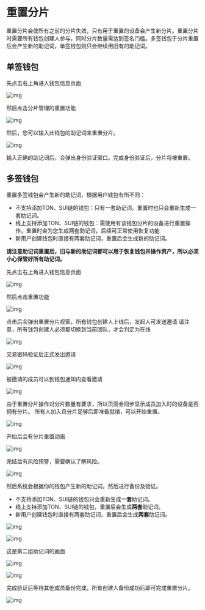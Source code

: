 # 重置分片



重置分片会使所有之前的分片失效，只有用于重置的设备会产生新分片。重置分片时需要所有钱包创建人参与，同时分片数量需达到签名门槛。多签钱包于分片重置后会产生新的助记词，单签钱包则只会继续用旧有的助记词。 

## 单签钱包

先点击右上角进入钱包信息页面

![img](https://support.Nexa.com/~gitbook/image?url=https%3A%2F%2F2287475285-files.gitbook.io%2F%7E%2Ffiles%2Fv0%2Fb%2Fgitbook-x-prod.appspot.com%2Fo%2Fspaces%252FSdMhazXkh30OBfLly0nW%252Fuploads%252FDOfkE9smACji0C63Wjdj%252Fimage.png%3Falt%3Dmedia%26token%3D1f633bef-083f-4514-8070-c1f41fc94b97&width=768&dpr=4&quality=100&sign=99db34e2&sv=2)

然后点击分片管理的重置功能

![img](https://support.Nexa.com/~gitbook/image?url=https%3A%2F%2F2287475285-files.gitbook.io%2F%7E%2Ffiles%2Fv0%2Fb%2Fgitbook-x-prod.appspot.com%2Fo%2Fspaces%252FSdMhazXkh30OBfLly0nW%252Fuploads%252FV2j0ptHal7mZyY4LusLe%252Fimage.png%3Falt%3Dmedia%26token%3D8481b065-7a13-48fa-a7fd-1f588b273e91&width=768&dpr=4&quality=100&sign=608fe523&sv=2)

然后，您可以输入此钱包的助记词来重置分片。

![img](https://support.Nexa.com/~gitbook/image?url=https%3A%2F%2F2287475285-files.gitbook.io%2F%7E%2Ffiles%2Fv0%2Fb%2Fgitbook-x-prod.appspot.com%2Fo%2Fspaces%252FSdMhazXkh30OBfLly0nW%252Fuploads%252FbJ47kv2h0OrIFo2xM7qV%252Fimage.png%3Falt%3Dmedia%26token%3D8636c03a-7a74-4cbf-bcfe-f1adfeeba987&width=768&dpr=4&quality=100&sign=46dfc15c&sv=2)

输入正确的助记词后，会弹出身份验证窗口。完成身份验证后，分片将被重置。

## 多签钱包

重置多签钱包会产生新的助记词，根据用户钱包有所不同：

- 不支持添加TON、SUI链的钱包：只有一套助记词，重置时也只会重新生成一套助记词。
- 线上支持添加TON、SUI链的钱包：需使用有该钱包分片的设备进行重置操作，重置时会为您生成两套助记词，后续可正常使用恢复功能
- 新用户创建钱包时直接有两套助记词，重置后会生成新的助记词。

 **请注意助记词重置后，旧与新的助记词都可以用于恢复钱包并操作资产，所以必须小心保管好所有助记词。**



先点击右上角进入钱包信息页面

![img](https://support.Nexa.com/~gitbook/image?url=https%3A%2F%2F2287475285-files.gitbook.io%2F%7E%2Ffiles%2Fv0%2Fb%2Fgitbook-x-prod.appspot.com%2Fo%2Fspaces%252FSdMhazXkh30OBfLly0nW%252Fuploads%252FDOfkE9smACji0C63Wjdj%252Fimage.png%3Falt%3Dmedia%26token%3D1f633bef-083f-4514-8070-c1f41fc94b97&width=768&dpr=4&quality=100&sign=99db34e2&sv=2)

然后点击重置功能

![img](https://support.Nexa.com/~gitbook/image?url=https%3A%2F%2F2287475285-files.gitbook.io%2F%7E%2Ffiles%2Fv0%2Fb%2Fgitbook-x-prod.appspot.com%2Fo%2Fspaces%252FSdMhazXkh30OBfLly0nW%252Fuploads%252FtkPmAN3LzpGaxtgOLdq8%252Fimage.png%3Falt%3Dmedia%26token%3D483d4d79-9b89-4192-8d9d-f6fa3c550744&width=768&dpr=4&quality=100&sign=2792ec5a&sv=2)

点击后会弹出重置分片视窗，所有钱包创建人上线后，发起人可发送邀请 请注意，所有钱包创建人必须都切换到当前团队，才会判定为在线

![img](https://support.Nexa.com/~gitbook/image?url=https%3A%2F%2F2287475285-files.gitbook.io%2F%7E%2Ffiles%2Fv0%2Fb%2Fgitbook-x-prod.appspot.com%2Fo%2Fspaces%252FSdMhazXkh30OBfLly0nW%252Fuploads%252FFB1YNz8a6llyXPCr0ZQQ%252Fimage.png%3Falt%3Dmedia%26token%3D55a2ef25-9e39-471f-8e61-add353c49fab&width=768&dpr=4&quality=100&sign=3103e7de&sv=2)

交易密码验证后正式发出邀请

![img](https://support.Nexa.com/~gitbook/image?url=https%3A%2F%2F2287475285-files.gitbook.io%2F%7E%2Ffiles%2Fv0%2Fb%2Fgitbook-x-prod.appspot.com%2Fo%2Fspaces%252FSdMhazXkh30OBfLly0nW%252Fuploads%252F8qysxi0WuWxwG7udKZ5k%252Fimage.png%3Falt%3Dmedia%26token%3Dd6950485-8f12-4ce1-b68c-f8695cc21790&width=768&dpr=4&quality=100&sign=a5cf7fe2&sv=2)

被邀请的成员可以到钱包通知内查看邀请

![img](https://support.Nexa.com/~gitbook/image?url=https%3A%2F%2F2287475285-files.gitbook.io%2F%7E%2Ffiles%2Fv0%2Fb%2Fgitbook-x-prod.appspot.com%2Fo%2Fspaces%252FSdMhazXkh30OBfLly0nW%252Fuploads%252F8TCYho4ypCY23ZmC97hm%252Fimage.png%3Falt%3Dmedia%26token%3D144c8922-13a9-4e6a-9647-43323026b15c&width=768&dpr=4&quality=100&sign=cffc9c1a&sv=2)

由于重置分片操作对分片数量有要求，所以页面会同步显示成员加入时的设备是否拥有分片。 所有人加入且分片足够后即准备就绪，可以开始重置。

![img](https://support.Nexa.com/~gitbook/image?url=https%3A%2F%2F2287475285-files.gitbook.io%2F%7E%2Ffiles%2Fv0%2Fb%2Fgitbook-x-prod.appspot.com%2Fo%2Fspaces%252FSdMhazXkh30OBfLly0nW%252Fuploads%252FwzzblDp3DZhWl21tF7yC%252Fimage.png%3Falt%3Dmedia%26token%3D42c0a11a-83fe-4a78-8bae-1c782001df71&width=768&dpr=4&quality=100&sign=e5639deb&sv=2)

开始后会有分片重置动画

![img](https://support.Nexa.com/~gitbook/image?url=https%3A%2F%2F2287475285-files.gitbook.io%2F%7E%2Ffiles%2Fv0%2Fb%2Fgitbook-x-prod.appspot.com%2Fo%2Fspaces%252FSdMhazXkh30OBfLly0nW%252Fuploads%252F4XD5opfGkl6roBc2aBNC%252Fimage.png%3Falt%3Dmedia%26token%3D35177a67-3d47-4dee-9072-80b56c324423&width=768&dpr=4&quality=100&sign=db6881f8&sv=2)

完结后有风险预警，需要确认了解风险。

![img](https://support.Nexa.com/~gitbook/image?url=https%3A%2F%2F2287475285-files.gitbook.io%2F%7E%2Ffiles%2Fv0%2Fb%2Fgitbook-x-prod.appspot.com%2Fo%2Fspaces%252FSdMhazXkh30OBfLly0nW%252Fuploads%252FWGkSgxfJffrrjTNqKNUz%252Fimage.png%3Falt%3Dmedia%26token%3Dbca2150a-feb1-4aa7-90ed-f024c203f905&width=768&dpr=4&quality=100&sign=c13064f5&sv=2)

然后系统会根据你的钱包产生新的助记词，然后进行备份及验证。

- 不支持添加TON、SUI链的钱包只会重新生成**一套**助记词。
- 线上支持添加TON、SUI链的钱包，重置后会生成**两套**助记词。
- 新用户创建钱包时直接有两套助记词，重置后会生成**两套**助记词。

![img](https://support.Nexa.com/~gitbook/image?url=https%3A%2F%2F2287475285-files.gitbook.io%2F%7E%2Ffiles%2Fv0%2Fb%2Fgitbook-x-prod.appspot.com%2Fo%2Fspaces%252FSdMhazXkh30OBfLly0nW%252Fuploads%252FP3xPl3BfuZVFbgjJWJZx%252Fimage.png%3Falt%3Dmedia%26token%3D0021dd2f-7df6-4c23-adb1-7b98d6857b3b&width=768&dpr=4&quality=100&sign=5edfbccd&sv=2)

![img](https://support.Nexa.com/~gitbook/image?url=https%3A%2F%2F2287475285-files.gitbook.io%2F%7E%2Ffiles%2Fv0%2Fb%2Fgitbook-x-prod.appspot.com%2Fo%2Fspaces%252FSdMhazXkh30OBfLly0nW%252Fuploads%252FQ4c3PMyUtJKtOybMZUpT%252Fimage.png%3Falt%3Dmedia%26token%3Deacdd8ca-4320-49e2-ad29-7f06623fa243&width=768&dpr=4&quality=100&sign=98cd935a&sv=2)

这是第二组助记词的画面

![img](https://support.Nexa.com/~gitbook/image?url=https%3A%2F%2F2287475285-files.gitbook.io%2F%7E%2Ffiles%2Fv0%2Fb%2Fgitbook-x-prod.appspot.com%2Fo%2Fspaces%252FSdMhazXkh30OBfLly0nW%252Fuploads%252FLR7AU6FPFCDpkm5yPE8B%252Fimage.png%3Falt%3Dmedia%26token%3Dccc326d2-e309-4853-a7c4-cebfefa9a3c9&width=768&dpr=4&quality=100&sign=85e70a81&sv=2)

![img](https://support.Nexa.com/~gitbook/image?url=https%3A%2F%2F2287475285-files.gitbook.io%2F%7E%2Ffiles%2Fv0%2Fb%2Fgitbook-x-prod.appspot.com%2Fo%2Fspaces%252FSdMhazXkh30OBfLly0nW%252Fuploads%252FL45LPDsQcmZnCrKWNeb0%252Fimage.png%3Falt%3Dmedia%26token%3D7cfa9183-1a17-4386-aeef-bfa16c9c62c8&width=768&dpr=4&quality=100&sign=8232214c&sv=2)

完成验证后等待其他成员备份完成，所有创建人备份成功后即可完成重置分片。

![img](https://support.Nexa.com/~gitbook/image?url=https%3A%2F%2F2287475285-files.gitbook.io%2F%7E%2Ffiles%2Fv0%2Fb%2Fgitbook-x-prod.appspot.com%2Fo%2Fspaces%252FSdMhazXkh30OBfLly0nW%252Fuploads%252FiILaGQ4eI102MTKKcQFO%252Fimage.png%3Falt%3Dmedia%26token%3D76cff16c-2db6-4ea0-9b3a-1ffa6b4fef05&width=768&dpr=4&quality=100&sign=65d59c7a&sv=2)
